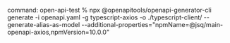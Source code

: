 command: open-api-test % npx @openapitools/openapi-generator-cli generate -i openapi.yaml -g typescript-axios -o ./typescript-client/ --generate-alias-as-model --additional-properties="npmName=@jsq/main-openapi-axios,npmVersion=10.0.0"